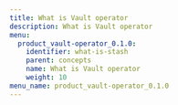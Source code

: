 ```yaml
---
title: What is Vault operator
description: What is Vault operator
menu:
  product_vault-operator_0.1.0:
    identifier: what-is-stash
    parent: concepts
    name: What is Vault operator
    weight: 10
menu_name: product_vault-operator_0.1.0
---
```

